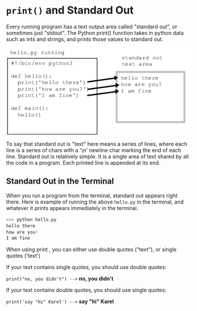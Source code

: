 # `print()` and Standard Out

Every running program has a text output area called "standard out", or sometimes just "stdout". The Python print() function takes in python data such as ints and strings, and prints those values to standard out.

![stdout](img/print/python-print.png)

To say that standard out is "text" here means a series of lines, where each line is a series of chars with a '\n' newline char marking the end of each line. Standard out is relatively simple. It is a single area of text shared by all the code in a program. Each printed line is appended at its end.

## Standard Out in the Terminal

When you run a program from the terminal, standard out appears right there. Here is example of running the above `hello.py` in the terminal, and whatever it prints appears immediately in the terminal.

```bash
>>> python hello.py
hello there
how are you?
I am fine
```

When using print , you can either use double quotes ("text"), or single quotes ('text')

If your text contains single quotes, you should use double quotes:

 `print("no, you didn't") -->`  **no, you didn't**

If your text contains double quotes, you should use single quotes:

 `print('say "hi" Karel') -->`  **say "hi" Karel**
